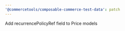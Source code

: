 ```yaml
---
'@commercetools/composable-commerce-test-data': patch
---
```


Add recurrencePolicyRef field to Price models
